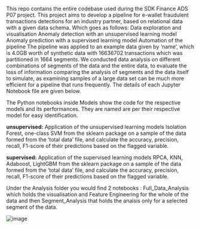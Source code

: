 This repo contains the entire codebase used during the SDK Finance ADS P07 project.
This project aims to develop a pipeline for e-wallet fraudulent transactions detections for an industry partner, based on relational data with a given data schema. Which goes as follows:
Data exploration and visualisation
Anomaly detection with an unsupervised learning model
Anomaly prediction with a supervised learning model
Automation of the pipeline
The pipeline was applied to an example data given by ‘name’, which is 4.0GB worth of synthetic data with 16636702 transactions which was partitioned in 1664 segments. We conducted data analysis on different combinations of segments of the data and the entire data, to evaluate the loss of information comparing the analysis of segments and the data itself to simulate, as examining samples of a large data set can be much more efficient for a pipeline that runs frequently. The details of each Jupyter Notebook file are given below. 

The Python notebooks inside Models show the code for the respective models and its performances. They are named are per their respective model for easy identification.
 
 **unsupervised:**
    Application of the unsupervised learning models Isolation Forest, one-class SVM from the sklearn package on a sample of the data formed from the ‘total data’ file, and calculate the accuracy, precision, recall, F1-score of their predictions based on the flagged variable.
  
  **supervised:**
    Application of the supervised learning models RPCA, KNN, Adaboost,  LightGBM from the sklearn package on a sample of the data formed from the ‘total data’ file, and calculate the accuracy, precision, recall, F1-score of their predictions based on the flagged variable.

Under the Analysis folder you would find 2 notebooks : Full_Data_Analysis which holds the visualisation and Feature Engineering for the whole of the data and then Segment_Analysis that holds the analsis only for a selected segment of the data.

![image](https://github.com/JITHIN-ANTONY-JOSEPH/ADS/assets/49895934/798b4d18-ac08-4ead-bd4f-a1e8f554a98b)




